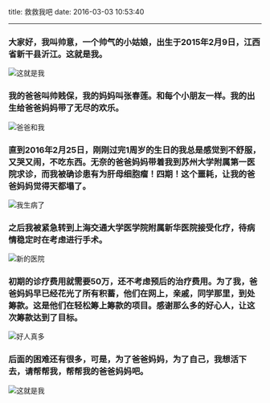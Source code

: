 title: 救救我吧
date: 2016-03-03 10:53:40

---


### 大家好，我叫帅意，一个帅气的小姑娘，出生于2015年2月9日，江西省新干县沂江。这就是我。

![这就是我](http://7xrgnb.com1.z0.glb.clouddn.com/IMG_2844.JPG)

### 我的爸爸叫帅贱保，我的妈妈叫张春莲。和每个小朋友一样。我的出生给爸爸妈妈带了无尽的欢乐。
 
![爸爸和我](http://7xrgnb.com1.z0.glb.clouddn.com/IMG_2875.JPG)

### 直到2016年2月25日，刚刚过完1周岁的生日的我总是感觉到不舒服，又哭又闹，不吃东西。无奈的爸爸妈妈带着我到苏州大学附属第一医院求诊，而我被确诊患有为肝母细胞瘤！四期！这个噩耗，让我的爸爸妈妈觉得天都塌了。

![我生病了](http://7xrgnb.com1.z0.glb.clouddn.com/IMG_2847.JPG?imageMogr2/rotate/90)

### 之后我被紧急转到上海交通大学医学院附属新华医院接受化疗，待病情稳定时在考虑进行手术。

![新的医院](http://7xrgnb.com1.z0.glb.clouddn.com/IMG_2856.JPG?imageView2/1/w/710/h/1280/q/75)

### 初期的诊疗费用就需要50万，还不考虑预后的治疗费用。为了我，爸爸妈妈早已经花光了所有积蓄，他们在网上，亲戚，同学那里，到处筹款。这是他们在轻松筹上筹款的项目。感谢那么多的好心人，让这次筹款达到了目标。

![好人真多](http://7xrgnb.com1.z0.glb.clouddn.com/Screen%20Shot%202016-03-06%20at%2012.25.48%20PM.png??imageMogr2/thumbnail/!50p)


### 后面的困难还有很多，可是，为了爸爸妈妈，为了自己，我想活下去，请帮帮我，帮帮我的爸爸妈妈吧。

![这就是我](http://7xrgnb.com1.z0.glb.clouddn.com/IMG_2844.JPG)